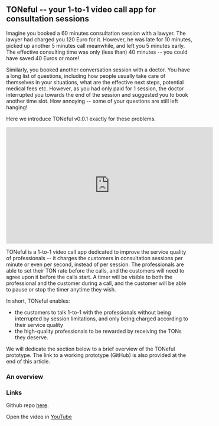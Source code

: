 ## TONeful -- your 1-to-1 video call app for consultation sessions

Imagine you booked a 60 minutes consultation session with a lawyer. The lawyer had charged you 120 Euro for it. However, he was late for 10 minutes, picked up another 5 minutes call meanwhile, and left you 5 minutes early. The effective consulting time was only (less than) 40 minutes -- you could have saved 40 Euros or more! 

Similarly, you booked another conversation session with a doctor. You have a long list of questions, including how people usually take care of themselves in your situations, what are the effective next steps, potential medical fees etc. However, as you had only paid for 1 session, the doctor interrupted you towards the end of the session and suggested you to book another time slot. How annoying -- some of your questions are still left hanging!

Here we introduce TONeful v0.0.1 exactly for these problems. 

<p align='center'>
  <iframe width='560' height='316' src='https://www.youtube.com/embed/R_XQvbGdY3w' title='Intoducing TONeful calls' frameborder='0'        allow='accelerometer;autoplay;clipboard-write;encrypted-media;gyroscope;picture-in-picture' allowfullscreen></iframe>
</p>

TONeful is a 1-to-1 video call app dedicated to improve the service quality of professionals -- it charges the customers in consultation sessions per minute or even per second, instead of per session. The professionals are able to set their TON rate before the calls, and the customers will need to agree upon it before the calls start. A timer will be visible to both the professional and the customer during a call, and the customer will be able to pause or stop the timer anytime they wish. 

In short, TONeful enables:

- the customers to talk 1-to-1 with the professionals without being interrupted by session limitations, and only being charged according to their service quality
- the high-quality professionals to be rewarded by receiving the TONs they deserve.

We will dedicate the section below to a brief overview of the TONeful prototype. The link to a working prototype (GitHub) is also provided at the end of this article.

### An overview

### Links

Github repo [here](https://github.com/K-Monty/hackaTON).

Open the video in [YouTube](https://youtu.be/R_XQvbGdY3w)
